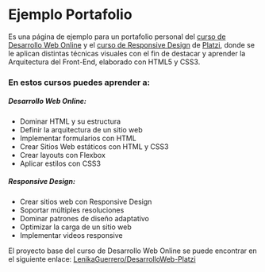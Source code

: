 # Ejemplo Portafolio

Es una página de ejemplo para un portafolio personal del [curso de Desarrollo Web Online](https://platzi.com/cursos/html5-css3/ "curso de Desarrollo Web Online") y el [curso de Responsive Design](https://platzi.com/cursos/responsive-design/ "curso de Responsive Design") de [Platzi](https://platzi.com/ "Platzi"), donde se le aplican distintas técnicas visuales con el fin de destacar y aprender la Arquitectura del Front-End, elaborado con HTML5 y CSS3.
 
###  En estos cursos puedes aprender a:

##### Desarrollo Web Online:
- Dominar HTML y su estructura
- Definir la arquitectura de un sitio web
- Implementar formularios con HTML
- Crear Sitios Web estáticos con HTML y CSS3
- Crear layouts con Flexbox
- Aplicar estilos con CSS3

##### Responsive Design:
- Crear sitios web con Responsive Design
- Soportar múltiples resoluciones
- Dominar patrones de diseño adaptativo
- Optimizar la carga de un sitio web
- Implementar videos responsive

El proyecto base del curso de Desarrollo Web Online se puede encontrar en el siguiente enlace: [LenikaGuerrero/DesarrolloWeb-Platzi](https://github.com/LenikaGuerrero/DesarrolloWeb-Platzi "LenikaGuerrero/DesarrolloWeb-Platzi")
